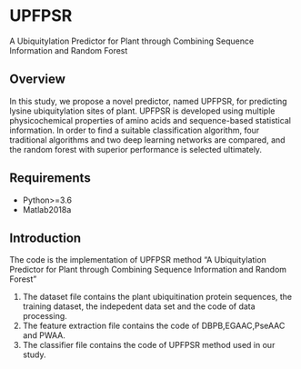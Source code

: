 # UPFPSR
A Ubiquitylation Predictor for Plant through Combining Sequence Information and Random Forest

## Overview
In this study, we propose a novel predictor, named UPFPSR, for predicting lysine ubiquitylation sites of plant. UPFPSR is developed using multiple physicochemical properties of amino acids and sequence-based statistical information. In order to find a suitable classification algorithm, four traditional algorithms and two deep learning networks are compared, and the random forest with superior performance is selected ultimately. 

## Requirements
* Python>=3.6
* Matlab2018a

## Introduction
The code is the implementation of UPFPSR method “A Ubiquitylation Predictor for Plant 
through Combining Sequence Information and Random Forest”  

  1. The dataset file contains the plant ubiquitination protein sequences, the training dataset,
     the indepedent data set and the code of data processing.
  2. The feature extraction file contains the code of DBPB,EGAAC,PseAAC and PWAA.
  3. The classifier file contains the code of UPFPSR method used in our study. 

  
